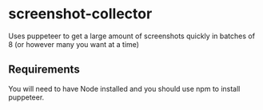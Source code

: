 # screenshot-collector
Uses puppeteer to get a large amount of screenshots quickly in batches of 8 (or however many you want at a time)

## Requirements
You will need to have Node installed and you should use npm to install puppeteer.
